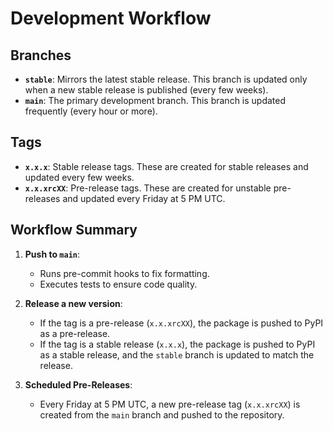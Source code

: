 # Development Workflow

## Branches
- **`stable`**: Mirrors the latest stable release. This branch is updated only when a new stable release is published (every few weeks).
- **`main`**: The primary development branch. This branch is updated frequently (every hour or more).

## Tags
- **`x.x.x`**: Stable release tags. These are created for stable releases and updated every few weeks.
- **`x.x.xrcXX`**: Pre-release tags. These are created for unstable pre-releases and updated every Friday at 5 PM UTC.

## Workflow Summary
1. **Push to `main`**:
   - Runs pre-commit hooks to fix formatting.
   - Executes tests to ensure code quality.

2. **Release a new version**:
   - If the tag is a pre-release (`x.x.xrcXX`), the package is pushed to PyPI as a pre-release.
   - If the tag is a stable release (`x.x.x`), the package is pushed to PyPI as a stable release, and the `stable` branch is updated to match the release.

3. **Scheduled Pre-Releases**:
   - Every Friday at 5 PM UTC, a new pre-release tag (`x.x.xrcXX`) is created from the `main` branch and pushed to the repository.
